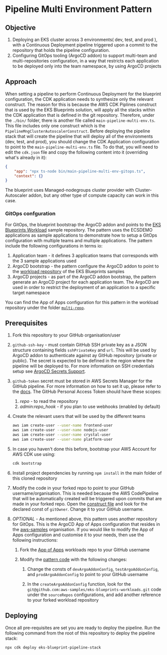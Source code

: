 # Pipeline Multi Environment Pattern

## Objective

1. Deploying an EKS cluster across 3 environments( dev, test, and prod ), with a Continuous Deployment pipeline triggered upon a commit to the repository that holds the pipeline configuration.
2. Configuring GitOps tooling (ArgoCD addon) to support multi-team and multi-repositories configuration, in a way that restricts each application to be deployed only into the team namespace, by using ArgoCD projects

## Approach

When setting a pipeline to perform Continuous Deployment for the blueprint configuration, the CDK application needs to synthesize only the relevant construct. The reason for this is because the AWS CDK Piplines construct that is used by the EKS Blueprints solution, will apply all the stacks within the CDK application that is defined in the git repository. Therefore, under the `./bin/` folder, there is another file called `main-pipeline-multi-env.ts`. This file includes only one construct which is the `PipelineMngClusterAutoscalerConstruct`. Before deploying the pipeline stack that will create the pipeline that will deploy all of the environments (dev, test, and prod), you should change the CDK Application configuration to point to the `main-pipeline-multi-env.ts` file. To do that, you will need to edit the `cdk.json` file and copy the following content into it (overriding what's already in it):

```json
{
    "app": "npx ts-node bin/main-pipeline-multi-env-gitops.ts",
    "context": {}
}
```

The blueprint uses Managed-nodegroups cluster provider with Cluster-Autoscaler addon, but any other type of compute capacity can work in this case.

### GitOps confguration

For GitOps, the blueprint bootstrap the ArgoCD addon and points to the [EKS Blueprints Workload](https://github.com/aws-samples/eks-blueprints-workloads) sample repository.
The pattern uses the ECSDEMO applications as sample applications to demonstrate how to setup a GitOps configuration with multiple teams and multiple applications. The pattern include the following configurations in terms io:

1. Application team - it defines 3 application teams that corresponds with the 3 sample applications used
2. ArgoCD bootstrap - the pattern configure the ArgoCD addon to point to the [workload repository](https://github.com/aws-samples/eks-blueprints-workloads) of the EKS Blueprints samples
3. ArgoCD projects - as part of the ArgoCD addon bootstrap, the pattern generate an ArgoCD project for each application team. The ArgoCD are used in order to restrict the deployment of an application to a specific target namespace

You can find the App of Apps configuration for this pattern in the workload repository under the folder [`multi-repo`](https://github.com/aws-samples/eks-blueprints-workloads/tree/main/multi-repo).

## Prerequisites

1. Fork this repository to your GitHub organisation/user
2. `github-ssh-key` - must contain GitHub SSH private key as a JSON structure containing fields `sshPrivateKey` and `url`. This will be used by ArgoCD addon to authenticate against ay GitHub repository (private or public). The secret is expected to be defined in the region where the pipeline will be deployed to. For more information on SSH credentials setup see [ArgoCD Secrets Support](https://aws-quickstart.github.io/cdk-eks-blueprints/addons/argo-cd/#secrets-support).

3. `github-token` secret must be stored in AWS Secrets Manager for the GitHub pipeline. For more information on how to set it up, please refer to the [docs](https://docs.aws.amazon.com/codepipeline/latest/userguide/GitHub-create-personal-token-CLI.html). The GitHub Personal Access Token should have these scopes:
   1. *repo* - to read the repository
   2. *admin:repo_hook* - if you plan to use webhooks (enabled by default)
4. Create the relevant users that will be used by the different teams

    ```bash
    aws iam create-user --user-name frontend-user
    aws iam create-user --user-name nodejs-user
    aws iam create-user --user-name crystal-user
    aws iam create-user --user-name platform-user
    ```

5. In case you haven't done this before, bootstrap your AWS Account for AWS CDK use using:

    ```bash
    cdk bootstrap
    ```

6. Install project dependencies by running `npm install` in the main folder of this cloned repository

7. Modify the code in your forked repo to point to your GitHub username/organisation. This is needed because the AWS CodePipeline that will be automatically created will be triggered upon commits that are made in your forked repo. Open the [construct file](../../lib/pipeline-multi-env-gitops/index.ts) and look for the declared const of `gitOwner`. Change it to your GitHub username.

8. *OPTIONAL* - As mentioned above, this pattern uses another repository for GitOps. This is the ArgoCD App of Apps configuration that resides in the [aws-samples](https://github.com/aws-samples/eks-blueprints-workloads/tree/main/multi-repo) organisation. If you would like to modify the App of Apps configuration and customise it to your needs, then use the following instructions:
   1. Fork the [App of Apps](https://github.com/aws-samples/eks-blueprints-workloads/tree/main/multi-repo) workloads repo to your GitHub username

   2. Modify the [pattern code](../../lib/pipeline-multi-env-gitops/index.ts) with the following changes:

      1. Change the consts of `devArgoAddonConfig`, `testArgoAddonConfig`, and `prodArgoAddonConfig` to point to your GitHub username

      2. In the `createArgoAddonConfig` function, look for the `git@github.com:aws-samples/eks-blueprints-workloads.git` code under the `sourceRepos` configurations, and add another reference to your forked workload repository

## Deploying

Once all pre-requisites are set you are ready to deploy the pipeline. Run the following command from the root of this repository to deploy the pipeline stack:

```bash
npx cdk deploy eks-blueprint-pipeline-stack
```
